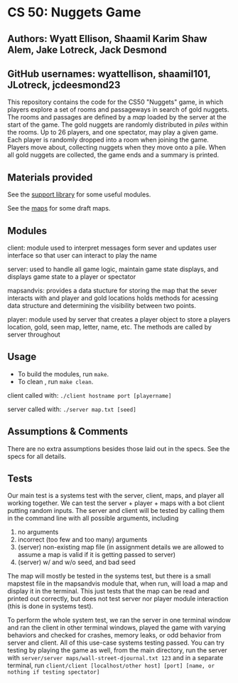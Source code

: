 # CS 50: Nuggets Game
## Authors: Wyatt Ellison, Shaamil Karim Shaw Alem, Jake Lotreck, Jack Desmond
## GitHub usernames: wyattellison, shaamil101, JLotreck, jcdeesmond23

This repository contains the code for the CS50 "Nuggets" game, in which players explore a set of rooms and passageways in search of gold nuggets.
The rooms and passages are defined by a *map* loaded by the server at the start of the game.
The gold nuggets are randomly distributed in *piles* within the rooms.
Up to 26 players, and one spectator, may play a given game.
Each player is randomly dropped into a room when joining the game.
Players move about, collecting nuggets when they move onto a pile.
When all gold nuggets are collected, the game ends and a summary is printed.

## Materials provided

See the [support library](support/README.md) for some useful modules.

See the [maps](maps/README.md) for some draft maps.

## Modules

client: module used to interpret messages form sever and updates user interface so that user can interact to play the name 

server: used to handle all game logic, maintain game state displays, and displays game state to a player or spectator 

mapsandvis: provides a data stucture for storing the map that the sever interacts with and player and gold locations holds methods for acessing data structure and determining the visibility between two points. 

player: module used by server that creates a player object to store a players location, gold, seen map, letter, name, etc. The methods are called by server throughout


## Usage

* To build the modules, run `make`.
* To clean , run `make clean`.

client called with: `./client hostname port [playername]`

server called with: `./server map.txt [seed]`

## Assumptions & Comments 
There are no extra assumptions besides those laid out in the specs. See the specs for all details.

## Tests

Our main test is a systems test with the server, client, maps, and player all working together. We can test the server + player + maps with a bot client putting random inputs. The server and client will be tested by calling them in the command line with all possible arguments, including

  1. no arguments
  1. incorrect (too few and too many) arguments
  1. (server) non-existing map file (in assignment details we are allowed to assume a map is valid if it is getting passed to server)
  1. (server) w/ and w/o seed, and bad seed

The map will mostly be tested in the systems test, but there is a small mapstest file in the mapsandvis module that, when run, will load a map and display it in the terminal. This just tests that the map can be read and printed out correctly, but does not test server nor player module interaction (this is done in systems test).

To perform the whole system test, we ran the server in one terminal window and ran the client in other terminal windows, played the game with varying behaviors and checked for crashes, memory leaks, or odd behavior from server and client. All of this use-case systems testing passed.
You can try testing by playing the game as well, from the main directory, run the server with `server/server maps/wall-street-djournal.txt 123` and in a separate terminal, run `client/client [localhost/other host] [port] [name, or nothing if testing spectator]`
